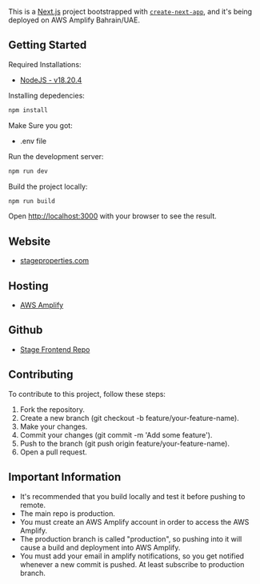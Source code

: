 This is a [Next.js](https://nextjs.org/) project bootstrapped with [`create-next-app`](https://github.com/vercel/next.js/tree/canary/packages/create-next-app), and it's being deployed on AWS Amplify Bahrain/UAE.

## Getting Started

Required Installations:

- [NodeJS - v18.20.4](https://nodejs.org/en/download/package-manager/current)

Installing depedencies:
```bash
npm install
```
Make Sure you got:
- .env file

Run the development server:

```bash
npm run dev
```

Build the project locally:

```bash
npm run build
```

Open [http://localhost:3000](http://localhost:3000) with your browser to see the result.

## Website
- [stageproperties.com](https://stageproperties.com)

## Hosting
- [AWS Amplify](https://me-south-1.console.aws.amazon.com/amplify/apps/dm7s74j2frmvx/overview)

## Github
- [Stage Frontend Repo](https://github.com/stage-properties/stage-website-frontend)

## Contributing
To contribute to this project, follow these steps:

1. Fork the repository.
2. Create a new branch (git checkout -b feature/your-feature-name).
3. Make your changes.
4. Commit your changes (git commit -m 'Add some feature').
5. Push to the branch (git push origin feature/your-feature-name).
6. Open a pull request.

## Important Information
- It's recommended that you build locally and test it before pushing to remote.
- The main repo is production.
- You must create an AWS Amplify account in order to access the AWS Amplify.
- The production branch is called "production", so pushing into it will cause a build and deployment into AWS Amplify.
- You must add your email in amplify notifications, so you get notified whenever a new commit is pushed. At least subscribe to production branch.